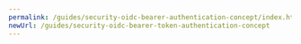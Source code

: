 ```yaml
---
permalink: /guides/security-oidc-bearer-authentication-concept/index.html
newUrl: /guides/security-oidc-bearer-token-authentication-concept
---
```

